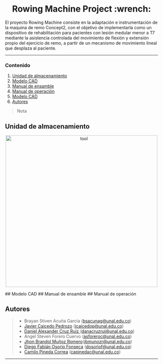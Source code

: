 
<h1 align="center"> Rowing Machine Project :wrench: </h1> 

El proyecto Rowing Machine consiste en la adaptación e instrumentación de la maquina de remo Concept2, con el objetivo de implementarla como un dispositivo de rehabilitación para pacientes con lesión medular menor a T7 mediante la asistencia controlada del movimiento de flexión y extensión propio del ejercicio de remo, a partir de un mecanismo de movimiento lineal que desplaza al paciente. 

---

### Contenido

1. [Unidad de almacenamiento](#Unidad-de-almacenamiento)
2. [Modelo CAD](#Modelo-CAD)
3. [Manual de ensamble](#Manual-de-ensamble )
4. [Manual de operación](#Manual-de-operación) 
5. [Modelo CAD](#Modelo-CAD)
6. [Autores](#Autores)

>Nota

## Unidad de almacenamiento 
<p align="center">
    <img src="https://user-images.githubusercontent.com/53317895/210720098-789618ae-394b-46b5-9458-a66aac7c1bcf.png" alt="tool" width="500" /> <br/>
 </p>
## Modelo CAD
## Manual de ensamble 
## Manual de operación 

## Autores
> - Brayan Stiven Acuña García (bsacunag@unal.edu.co)
> - [Javier Caicedo Pedrozo](https://github.com/jcaicedop)   (jcaicedop@unal.edu.co)
> - [Daniel Alexander Cruz Ruiz ](https://github.com/Danacruzrui) (danacruzrui@unal.edu.co) 
> - Angel Steven Forero Cuervo (asforeroc@unal.edu.co)
> - [Jhon Brandol Muñoz Romero](https://github.com/Jhonbrando)(jbmunozr@unal.edu.co)
> - [Diego Fabián Osorio Fonseca](https://github.com/dosoriof) (dosoriof@unal.edu.co)
> - [Camilo Pineda Correa](https://github.com/capinedac) (capinedac@unal.edu.co)
---
